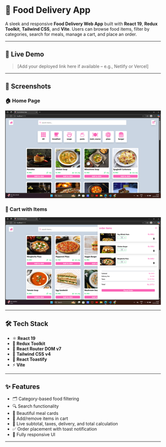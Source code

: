 # 🍔 Food Delivery App

A sleek and responsive **Food Delivery Web App** built with **React 19**, **Redux Toolkit**, **Tailwind CSS**, and **Vite**. Users can browse food items, filter by categories, search for meals, manage a cart, and place an order.

---

## 🚀 Live Demo

> [Add your deployed link here if available – e.g., Netlify or Vercel]

---

## 📸 Screenshots

### 🏠 Home Page
![Home Page](./src/assets/img.png)

### 🛒 Cart with Items
![Cart](./src/assets/img2.png)

---

## 🛠️ Tech Stack

- ⚛️ **React 19**
- 🧰 **Redux Toolkit**
- 🚦 **React Router DOM v7**
- 💨 **Tailwind CSS v4**
- 🔔 **React Toastify**
- ⚡ **Vite**

---

## ✨ Features

- 🗂️ Category-based food filtering
- 🔍 Search functionality
- 🍱 Beautiful meal cards
- 🛒 Add/remove items in cart
- 🧾 Live subtotal, taxes, delivery, and total calculation
- ✅ Order placement with toast notification
- 📱 Fully responsive UI

---

